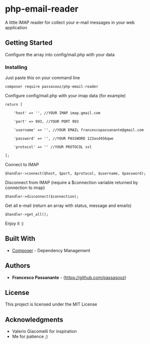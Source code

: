 # php-email-reader

A little IMAP reader for collect your e-mail messages in your web application

## Getting Started

Configure the array into config/mail.php with your data

### Installing

Just paste this on your command line

```
composer require passasooz/php-email-reader
```

Configure config/mail.php with your imap data (for example)
```
return [

    'host' => '', //YOUR IMAP imap.gmail.com

    'port' => 993, //YOUR PORT 993

    'username' => '', //YOUR EMAIL francescopassanante@gmail.com

    'password' => '', //YOUR PASSWORD 123asd456qwe

    'protocol' => '' //YOUR PROTOCOL ssl

];
```

Connect to IMAP
```
$handler->connect($host, $port, $protocol, $username, $password);
```

Disconnect from IMAP (require a $connection variable returned by connection to imap)
```
$handler->disconnect($connection);
```

Get all e-mail (return an array with status, message and emails)
```
$handler->get_all();
```

Enjoy it :)

## Built With

* [Composer](https://getcomposer.org/download/) - Dependency Management

## Authors

* **Francesco Passanante** - (https://github.com/passasooz)

## License

This project is licensed under the MIT License

## Acknowledgments

* Valerio Giacomelli for inspiration
* Me for patience ;)

